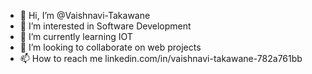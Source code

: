 - 👋 Hi, I’m @Vaishnavi-Takawane
- 👀 I’m interested in Software Development
- 🌱 I’m currently learning IOT
- 💞️ I’m looking to collaborate on web projects
- 📫 How to reach me linkedin.com/in/vaishnavi-takawane-782a761bb

<!---
Vaishnavi-Takawane/Vaishnavi-Takawane is a ✨ special ✨ repository because its `README.md` (this file) appears on your GitHub profile.
You can click the Preview link to take a look at your changes.
--->
